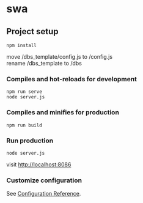 # swa

## Project setup
```
npm install
```

move /dbs_template/config.js to /config.js  
rename /dbs_template to /dbs

### Compiles and hot-reloads for development
```
npm run serve
node server.js
```

### Compiles and minifies for production
```
npm run build
```

### Run production
```
node server.js
```
visit [http://localhost:8086](http://localhost:8086)

### Customize configuration
See [Configuration Reference](https://cli.vuejs.org/config/).
